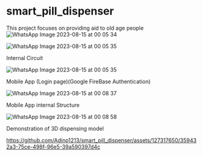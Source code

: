 # smart_pill_dispenser 
 
 This project focuses on providing aid to old age people
 ![WhatsApp Image 2023-08-15 at 00 05 34](https://github.com/Adinp1213/smart_pill_dispenser/assets/127317650/3de2fc53-8d88-4f18-9dcb-eace0dee35b5)

 ![WhatsApp Image 2023-08-15 at 00 05 35](https://github.com/Adinp1213/smart_pill_dispenser/assets/127317650/d9bb251f-2f28-40bc-8b6c-3aadbcdb185a)

 Internal Circuit

 ![WhatsApp Image 2023-08-15 at 00 05 35](https://github.com/Adinp1213/smart_pill_dispenser/assets/127317650/14051772-ae53-4794-ae35-921421781379)

 Mobile App (Login page)(Google FireBase Authentication)

 ![WhatsApp Image 2023-08-15 at 00 08 37](https://github.com/Adinp1213/smart_pill_dispenser/assets/127317650/afc0dead-1fea-48e5-8109-bd3892f64dd6)

 Mobile App internal Structure

 ![WhatsApp Image 2023-08-15 at 00 08 58](https://github.com/Adinp1213/smart_pill_dispenser/assets/127317650/1cf69cf7-896c-4e42-8512-b517c1209cdb)

 Demonstration of 3D dispensing model

https://github.com/Adinp1213/smart_pill_dispenser/assets/127317650/359432a3-75ce-498f-96e5-39a590397d4c

